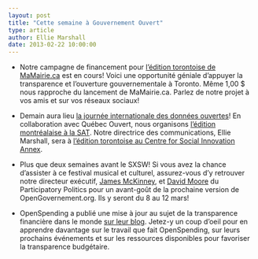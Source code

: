 ```yaml
---
layout: post
title: "Cette semaine à Gouvernement Ouvert"
type: article
author: Ellie Marshall
date: 2013-02-22 10:00:00
---
```

- Notre campagne de financement pour [l’édition torontoise de MaMairie.ca](http://www.indiegogo.com/projects/290328/x/1859729) est en cours! Voici une opportunité géniale d’appuyer la transparence et l’ouverture gouvernementale à Toronto. Même 1,00 $ nous rapproche du lancement de MaMairie.ca. Parlez de notre projet à vos amis et sur vos réseaux sociaux!

- Demain aura lieu [la journée internationale des données ouvertes](http://opendataday.org/)! En collaboration avec Québec Ouvert, nous organisons [l’édition montréalaise à la SAT](http://montreal2013.do101.org/index.php/Accueil). Notre directrice des communications, Ellie Marshall, sera à [l’édition torontoise au Centre for Social Innovation Annex](http://urbandigital.ca/events/2013/open-data-hackathon). 

- Plus que deux semaines avant le SXSW! Si vous avez la chance d’assister à ce festival musical et culturel, assurez-vous d’y retrouver notre directeur exécutif, [James McKinney](http://nordouvert.ca/equipe/), et [David Moore](http://www.participatorypolitics.org/about/our-staff/) du Participatory Politics pour un avant-goût de la prochaine version de OpenGovernement.org. Ils y seront du 8 au 12 mars!

- OpenSpending a publié une mise à jour au sujet de la transparence financière dans le monde [sur leur blog](http://openspending.org/blog/2013/02/22/OpenSpending-around-the-world.html). Jetez-y un coup d’oeil pour en apprendre davantage sur le travail que fait OpenSpending, sur leurs prochains événements et sur les ressources disponibles pour favoriser la transparence budgétaire.